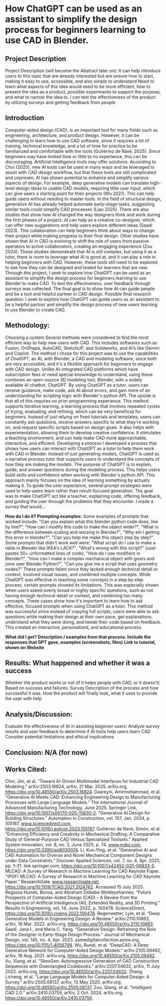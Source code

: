# How ChatGPT can be used as an assistant to simplify the design process for beginners learning to use CAD in Blender.

## Project Description 
Project Description (will become the Abstract later on): 
It can help introduce users to this topic that are already interested but are unsure how to start, making it easy to use, accessible, and also simple to understand
Need to learn what aspects of this idea would need to be more efficient, how to present the idea as a product, possible experiments to support the purpose, and what to narrow the idea to.
I can test the effectiveness of the product by utilizing surveys and getting feedback from people

## Introduction
Computer-aided design (CAD), is an important tool for many fields such as engineering, architecture, and product design. However, it can be challenging to learn how to use CAD software, since it requires a lot of training, technical knowledge, and a lot of time for practice to be familiarized and comfortable with the tools (Gutiérrez de Ravé, 2025). Since beginners may have limited time or little to no experience, this can be discouraging. Artificial Intelligence tools may offer solutions. According to Choi (2025), new AI tools can be used in many ways and be leveraged to assist with CAD design workflow, but that these tools are still complicated and unproven. AI has shown potential to enhance and simplify various aspects of design. For example, deep generative models can translate high-level design ideas to usable CAD models, requiring little user input, which can give users a starting point for their projects (Wu 2021). This can help guide users without needing to master tools. In the field of structural design, generative AI has already helped automate early-stage tasks, suggesting similar tools could simplify CAD processes (Liao 2025). 
There are also studies that show how AI changed the way designers think and work during the first phases of a project. AI can help as a creative co-designer, which can offer new suggestions and help users explore different ideas (Saadi 2023). This collaboration can help beginners think about ways to change their project while making progress to their final design. Other studies have shown that AI in CAD is evolving to shift the role of users from passive operators to active collaborators, creating an engaging experience (Zou 2024). These studies demonstrate that AI is still complex, but using it as a tutor, there is room to leverage what AI is good at, and it can play a role in helping beginners with CAD. However, these tools still need to be explored to see how they can be designed and tested for learners that are new. Through this project, I seek to explore how ChatGPT can be used as an assistant to simplify the design process for beginners learning to use Blender to make CAD. To test the effectiveness, user feedback through surveys was collected. The final goal is to show how AI can guide people and be a tool and helpful partner in CAD design.
Possible final research question: I seek to explore how ChatGPT can guide users as an assistant to be a helpful partner and simplify the design process of new users learning to use Blender to create CAD.

## Methodology:
Choosing a system 
Several methods were considered to find the most efficient way to help new users with CAD. This includes softwares such as Fusion, OnShape, AutoCAD, SketchUP, and Solidworks, and AI’s like Gemini and Copilot. The method I chose for this project was to use the capabilities of ChatGPT, an AI, with Blender, a CAD and modeling software, since both are very accessible, and it's a flexible approach for beginners to engage with CAD design. Unlike AI-integrated CAD platforms which have subscription fees or need special knowledge to understand, using these combines an open-source 3D modeling tool, Blender, with a widely available AI chatbot, ChatGPT. By using ChatGPT as a tutor, users can receive guidance, make code, ask AI about errors, and gain more of an understanding for scripting logic with Blender's python API. The upside is that all of this requires no prior programming experience.
This method supports iterative learning, a learning process that involves repeated cycles of trying, evaluating, and refining, which can be very beneficial for beginners. Instead of just relying on fixed tutorials and templates, users can constantly ask questions, receive answers specific to what they're working on, and request specific scripts based on design goals. It also helps with experimentation, allowing them to develop creative confidence. It stimulates a teaching environment, and can help make CAD more approachable, interactive, and efficient.
Developing a process
I developed a process that shows how users can interact with ChatGPT as a tutor to help them work with CAD in Blender. Instead of just generating models, ChatGPT is used as a narrative process tutor that supports users to understand the concepts of how they are making the models. The purpose of ChatGPT is to explain, guide, and answer questions during the modeling process. This helps users build skills and confidence when working with Blender's python API. This approach mainly focuses on the idea of learning something by actually making it.
To guide the user experience, several prompt strategies were used to help  users learn rather than result-focused generation. The goal was to make ChatGPT act like a teacher, explaining code, offering feedback, and guiding the user through the problems that they encounter.
I made a survey that would…

**How do I do it?  Prompting examples:**
Some examples of prompts that worked include: "Can you explain what this blender python code does, line by line?", "How can I modify this code to make the object wider?", "What is the difference between scaling and resizing in Blender?", "Why am I getting this error in blender?", "Can you help me make this object step by step?".
Some prompts that didn't work well were: "What script do I use to make a table in Blender like IKEA's LACK?", "What's wrong with this script?" (user pastes 50+ unformatted lines of code), "How do I use modifiers in Blender?", "How can I make a complex mechanical object with gears and joins user Blender Python?", "Can you give me a script that uses geometry nodes?" These prompts failed since they lacked enough technical detail or context, involved visual issues, and combined multiple concepts. While ChatGPT was effective in teaching some concepts in a step by step process, certain prompts showed its limitations. This was especially shown when users asked overly broad or highly specific questions, such as not having enough technical detail or context, and combining too many concepts. These cases show how it's important to learn how to ask effective, focused prompts when using ChatGPT as a tutor.
This method was successful since instead of copying full scripts, users were able to ask questions while making their design at their own pace, get explanations, understand what they were doing, and tweak their code based on feedback. This created an interactive, personalized, and educational process.

**What did I get?  Description / examples from that process. Include the responses that GPT gave, examples (screenshots, files)**
**Link to tutorial, shown on Website**

## Results: What happened and whether it was a success
Whether the product works or not (if it helps people with CAD, or it doesn’t)
Based on success and failures.
Survey
Description of the process and how successful it was.
How the product will finally look, what it uses to provide the user with help

## Analysis/Discussion: 
Evaluate the effectiveness of AI in assisting beginner users: Analyze survey results and user feedback to determine if AI tools help users learn CAD
Consider potential limitations and ethical implications


## Conclusion: N/A (for now)


## Works Cited:
Choi, Jiin, et al. “Toward AI-Driven Multimodal Interfaces for Industrial CAD Modeling.” arXiv:2503.16824, arXiv, 21 Mar. 2025. arXiv.org, https://doi.org/10.48550/arXiv.2503.16824.
Daareyni, Amirmohammad, et al. “Generative AI Meets CAD: Enhancing Engineering Design to Manufacturing Processes with Large Language Models.” The International Journal of Advanced Manufacturing Technology, June 2025. Springer Link, https://doi.org/10.1007/s00170-025-15830-2.
“Generative AI Design for Building Structures.” Automation in Construction, vol. 157, Jan. 2024, p. 105187. www.sciencedirect.com, https://doi.org/10.1016/j.autcon.2023.105187.
Gutiérrez de Ravé, Simón, et al. “Enhancing Efficiency and Creativity in Mechanical Drafting: A Comparative Study of General-Purpose CAD Versus Specialized Toolsets.” Applied System Innovation, vol. 8, no. 3, June 2025, p. 74. www.mdpi.com, https://doi.org/10.3390/asi8030074.
Li, Kun-Ying, et al. “Generative AI and CAD Automation for Diverse and Novel Mechanical Component Designs under Data Constraints.” Discover Applied Sciences, vol. 7, no. 4, Apr. 2025, pp. 1–21. link.springer.com, https://doi.org/10.1007/s42452-025-06833-5.
MLCAD: A Survey of Research in Machine Learning for CAD Keynote Paper.
“(PDF) MLCAD: A Survey of Research in Machine Learning for CAD Keynote Paper.” ResearchGate. www.researchgate.net, https://doi.org/10.1109/TCAD.2021.3124762. Accessed 15 July 2025.
Regassa Hunde, Bonsa, and Abraham Debebe Woldeyohannes. “Future Prospects of Computer-Aided Design (CAD) – A Review from the Perspective of Artificial Intelligence (AI), Extended Reality, and 3D Printing.” Results in Engineering, vol. 14, June 2022, p. 100478. ScienceDirect, https://doi.org/10.1016/j.rineng.2022.100478.
Regenwetter, Lyle, et al. “Deep Generative Models in Engineering Design: A Review.” arXiv:2110.10863, arXiv, 16 Mar. 2022. arXiv.org, https://doi.org/10.48550/arXiv.2110.10863.
Saadi, Jana I., and Maria C. Yang. “Generative Design: Reframing the Role of the Designer in Early-Stage Design Process.” Journal of Mechanical Design, vol. 145, no. 4, Apr. 2023. asmedigitalcollection.asme.org, https://doi.org/10.1115/1.4056799.
Wu, Rundi, et al. “DeepCAD: A Deep Generative Network for Computer-Aided Design Models.” arXiv:2105.09492, arXiv, 16 Aug. 2021. arXiv.org, https://doi.org/10.48550/arXiv.2105.09492.
Xu, Xiang, et al. “SkexGen: Autoregressive Generation of CAD Construction Sequences with Disentangled Codebooks.” arXiv:2207.04632, arXiv, 11 July 2022. arXiv.org, https://doi.org/10.48550/arXiv.2207.04632.
Zhang, Licheng, et al. “Large Language Models for Computer-Aided Design: A Survey.” arXiv:2505.08137, arXiv, 13 May 2025. arXiv.org, https://doi.org/10.48550/arXiv.2505.08137.
Zou, Qiang, et al. “Intelligent CAD 2.0.” arXiv:2410.03759, arXiv, 2 Oct. 2024. arXiv.org, https://doi.org/10.48550/arXiv.2410.03759.

